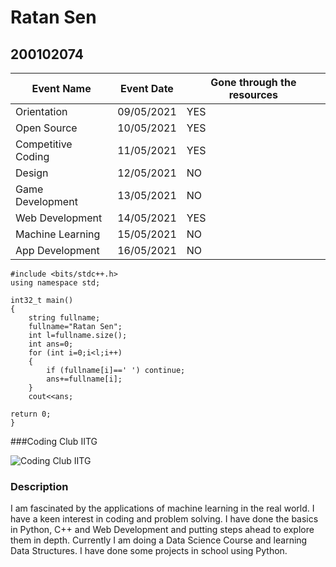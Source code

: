 # Ratan Sen
## 200102074
| Event Name | Event Date | Gone through the resources |
|------------|------------|----------------------------|
| Orientation | 09/05/2021 |           YES              |
| Open Source | 10/05/2021 |           YES              |
| Competitive Coding | 11/05/2021 |    YES   |
| Design | 12/05/2021 |  NO  |
| Game Development | 13/05/2021 | NO  |
| Web Development | 14/05/2021 | YES |
| Machine Learning | 15/05/2021 | NO |
| App Development | 16/05/2021 | NO |

```
#include <bits/stdc++.h>
using namespace std;

int32_t main()
{
    string fullname;
    fullname="Ratan Sen";
    int l=fullname.size();
    int ans=0;
    for (int i=0;i<l;i++)
    {
        if (fullname[i]==' ') continue;
        ans+=fullname[i];
    }
    cout<<ans;

return 0;
}
```
###Coding Club IITG<br>

![Coding Club IITG](https://github.com/codingiitg/open_source_submission/blob/main/coding-club%20logo.png)

### Description
I am fascinated by the applications of machine learning in the real world. I have a keen interest in coding and problem solving. 
I have done the basics in Python, C++ and Web Development and putting steps ahead to explore them in depth.
Currently I am doing a Data Science Course and learning Data Structures. 
I have done some projects in school using Python. 

